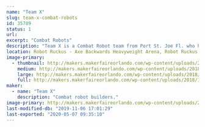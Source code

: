 ```yaml
---
name: "Team X"
slug: team-x-combat-robots
id: 35789
status: 1
url: 
excerpt: "Combat Robots"
description: "Team X is a Combat Robot team from Port St. Joe Fl. who has been in combat robot competitions since April 2016.  Our team consist of 7 Team members: 5 drivers, and 10 Bots: 2 fairyweights, 3 antweights, 2 beetleweights, 1 15lb  dogeweight and 1 250lb heavyweight"
location: Robot Ruckus - Axe Backwards Heavyweight Arena, Robot Ruckus - Small Arena
image-primary:
  - thumbnail: http://makers.makerfaireorlando.com/wp-content/uploads/2018/10/854DFB10-6008-456C-8D31-699B201A869C-150x150.jpeg
    medium: http://makers.makerfaireorlando.com/wp-content/uploads/2018/10/854DFB10-6008-456C-8D31-699B201A869C-300x235.jpeg
    large: http://makers.makerfaireorlando.com/wp-content/uploads/2018/10/854DFB10-6008-456C-8D31-699B201A869C.jpeg
    full: http://makers.makerfaireorlando.com/wp-content/uploads/2018/10/854DFB10-6008-456C-8D31-699B201A869C.jpeg
maker:
  - name: "Team X"
    description: "Combat robot builders."
image-primary: http://makers.makerfaireorlando.com/wp-content/uploads/2018/10/2DBBE9DE-D5FA-46BA-AE4F-CAC10D5EEFA4.jpeg
last-modified-db: "2019-11-06 17:01:29"
last-exported: "2020-05-07 09:35:10"
---
```

